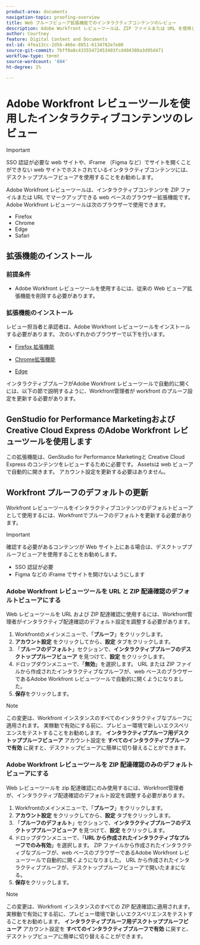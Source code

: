 ```yaml
---
product-area: documents
navigation-topic: proofing-overview
title: Web プルーフビューア拡張機能でのインタラクティブコンテンツのレビュー
description: Adobe Workfront レビューツールは、ZIP ファイルまたは URL を使用してインタラクティブコンテンツのプルーフを行うことができるブラウザー拡張機能です。
author: Courtney
feature: Digital Content and Documents
exl-id: 4fea13cc-2d56-466e-8851-6134782e7e80
source-git-commit: 7bff0a8c43355472453403fcd404388a3d95d471
workflow-type: tm+mt
source-wordcount: '604'
ht-degree: 1%

---
```


# Adobe Workfront レビューツールを使用したインタラクティブコンテンツのレビュー


>[!IMPORTANT]
>
> SSO 認証が必要な web サイトや、iFrame （Figma など）でサイトを開くことができない web サイトでホストされているインタラクティブコンテンツには、デスクトッププルーフビューアを使用することをお勧めします。

Adobe Workfront レビューツールは、インタラクティブコンテンツを ZIP ファイルまたは URL でマークアップできる web ベースのブラウザー拡張機能です。 Adobe Workfront レビューツールは次のブラウザーで使用できます。

* Firefox
* Chrome
* Edge
* Safari

## 拡張機能のインストール

### 前提条件

* Adobe Workfront レビューツールを使用するには、従来の Web ビューア拡張機能を削除する必要があります。

### 拡張機能のインストール

レビュー担当者と承認者は、Adobe Workfront レビューツールをインストールする必要があります。 次のいずれかのブラウザーで以下を行います。

* [Firefox 拡張機能 ](https://addons.mozilla.org/en-US/firefox/addon/adobe-workfront-review-tool/)

* [Chrome拡張機能 ](https://chromewebstore.google.com/detail/adobe-workfront-review-to/lhdepbgeilldghlfnankdnponhljpgml)

* [Edge](https://microsoftedge.microsoft.com/addons/detail/adobe-workfront-review-to/llhapmaiiddmcamgeapaipjpagnoijen)


インタラクティブプルーフがAdobe Workfront レビューツールで自動的に開くには、以下の節で説明するように、Workfront管理者が workfront のプルーフ設定を更新する必要があります。

## GenStudio for Performance Marketingおよび Creative Cloud Express のAdobe Workfront レビューツールを使用します

この拡張機能は、GenStudio for Performance Marketingと Creative Cloud Express のコンテンツをレビューするために必要です。 Assetsは web ビューアで自動的に開きます。 アカウント設定を更新する必要はありません。


## Workfront プルーフのデフォルトの更新

Workfront レビューツールをインタラクティブコンテンツのデフォルトビューアとして使用するには、Workfrontでプルーフのデフォルトを更新する必要があります。

>[!IMPORTANT]
>
>確認する必要があるコンテンツが Web サイト上にある場合は、デスクトッププルーフビューアを使用することをお勧めします。
>
>* SSO 認証が必要
>* Figma などの iFrame でサイトを開けないようにします

### Adobe Workfront レビューツールを URL と ZIP 配達確認のデフォルトビューアにする

Web レビューツールを URL および ZIP 配達確認に使用するには、Workfront管理者がインタラクティブ配達確認のデフォルト設定を調整する必要があります。

1. Workfrontのメインメニューで、「**プルーフ**」をクリックします。
1. **アカウント設定** をクリックしてから、**設定** タブをクリックします。
1. 「**プルーフのデフォルト**」セクションで、**インタラクティブプルーフのデスクトッププルーフビューア** を見つけて、**設定** をクリックします。
1. ドロップダウンメニューで、「**無効**」を選択します。 URL または ZIP ファイルから作成されたインタラクティブなプルーフが、web ベースのブラウザーであるAdobe Workfront レビューツールで自動的に開くようになりました。
1. **保存**&#x200B;をクリックします。

>[!NOTE]
>
>この変更は、Workfront インスタンスのすべてのインタラクティブなプルーフに適用されます。 実稼動で有効にする前に、プレビュー環境で新しいエクスペリエンスをテストすることをお勧めします。 **インタラクティブプルーフ用デスクトッププルーフビューア** アカウント設定を **すべてのインタラクティブプルーフで有効** に戻すと、デスクトップビューアに簡単に切り替えることができます。

### Adobe Workfront レビューツールを ZIP 配達確認のみのデフォルトビューアにする

Web レビューツールを zip 配達確認にのみ使用するには、Workfront管理者が、インタラクティブ配達確認のデフォルト設定を調整する必要があります。

1. Workfrontのメインメニューで、「**プルーフ**」をクリックします。
1. **アカウント設定** をクリックしてから、**設定** タブをクリックします。
1. 「**プルーフのデフォルト**」セクションで、**インタラクティブプルーフのデスクトッププルーフビューア** を見つけて、**設定** をクリックします。
1. ドロップダウンメニューで、「**URL から作成されたインタラクティブなプルーフでのみ有効**」を選択します。 ZIP ファイルから作成されたインタラクティブなプルーフが、web ベースのブラウザーであるAdobe Workfront レビューツールで自動的に開くようになりました。 URL から作成されたインタラクティブプルーフが、デスクトッププルーフビューアで開いたままになる。
1. **保存**&#x200B;をクリックします。

>[!NOTE]
>
>この変更は、Workfront インスタンスのすべての ZIP 配達確認に適用されます。 実稼動で有効にする前に、プレビュー環境で新しいエクスペリエンスをテストすることをお勧めします。 **インタラクティブプルーフ用デスクトッププルーフビューア** アカウント設定を **すべてのインタラクティブプルーフで有効** に戻すと、デスクトップビューアに簡単に切り替えることができます。

